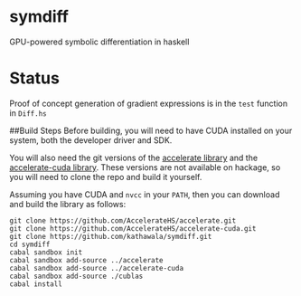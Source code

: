 # symdiff
GPU-powered symbolic differentiation in haskell

# Status

Proof of concept generation of gradient expressions is in the `test` function in `Diff.hs`


##Build Steps
Before building, you will need to have CUDA installed on your system, both the developer driver and SDK.

You will also need the git versions of the [accelerate library](https://github.com/AccelerateHS/accelerate) and the
[accelerate-cuda library](https://github.com/AccelerateHS/accelerate-cuda).
These versions are not available on hackage, so you will need to clone the repo and build it yourself.

Assuming you have CUDA and `nvcc` in your `PATH`, then you can download and build the library as follows:
```
git clone https://github.com/AccelerateHS/accelerate.git
git clone https://github.com/AccelerateHS/accelerate-cuda.git
git clone https://github.com/kathawala/symdiff.git
cd symdiff
cabal sandbox init
cabal sandbox add-source ../accelerate
cabal sandbox add-source ../accelerate-cuda
cabal sandbox add-source ./cublas
cabal install
```
